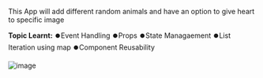 This App will add different random animals and have an option to give heart to specific image

**Topic Learnt:**
⏺️Event Handling
⏺️Props
⏺️State Managaement
⏺️List Iteration using map
⏺️Component Reusability


![image](https://user-images.githubusercontent.com/40354618/230786143-ebdafb14-d230-41f1-a448-47d81a699b9d.png)
